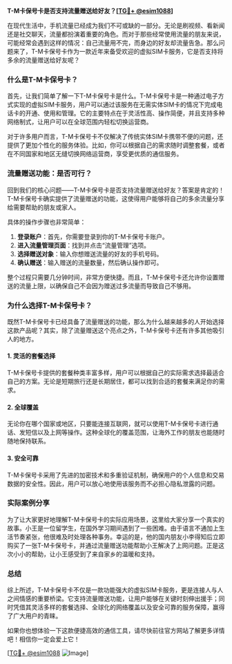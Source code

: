 **T-M卡保号卡是否支持流量赠送给好友？[[TG💪+ @esim1088](https://t.me/s/esim1088)]**

在现代生活中，手机流量已经成为我们不可或缺的一部分。无论是刷视频、看新闻还是社交聊天，流量都扮演着重要的角色。而对于那些经常使用流量的朋友来说，可能经常会遇到这样的情况：自己流量用不完，而身边的好友却流量告急。那么问题来了，T-M卡保号卡作为一款近年来备受欢迎的虚拟SIM卡服务，它是否支持将多余的流量赠送给好友呢？

### 什么是T-M卡保号卡？

首先，让我们简单了解一下T-M卡保号卡是什么。T-M卡保号卡是一种通过电子方式实现的虚拟SIM卡服务，用户可以通过该服务在无需实体SIM卡的情况下完成电话卡的开通、使用和管理。它的主要特点在于灵活性高、操作简便，并且支持多种网络制式，让用户可以在全球范围内轻松切换运营商。

对于许多用户而言，T-M卡保号卡不仅解决了传统实体SIM卡携带不便的问题，还提供了更加个性化的服务体验。比如，你可以根据自己的需求随时调整套餐，或者在不同国家和地区无缝切换网络运营商，享受更优质的通信服务。

### 流量赠送功能：是否可行？

回到我们的核心问题——T-M卡保号卡是否支持流量赠送给好友？答案是肯定的！T-M卡保号卡确实提供了流量赠送的功能，这使得用户能够将自己的多余流量分享给需要帮助的朋友或家人。

具体的操作步骤也非常简单：

1. **登录账户**：首先，你需要登录到你的T-M卡保号卡账户。
2. **进入流量管理页面**：找到并点击“流量管理”选项。
3. **选择赠送对象**：输入你想赠送流量的好友的手机号码。
4. **确认赠送**：输入赠送的流量数量，然后确认操作即可。

整个过程只需要几分钟时间，非常方便快捷。而且，T-M卡保号卡还允许你设置赠送的流量上限，以确保自己不会因为赠送过多流量而导致自己不够用。

### 为什么选择T-M卡保号卡？

既然T-M卡保号卡已经具备了流量赠送的功能，那么为什么越来越多的人开始选择这款产品呢？其实，除了流量赠送这个亮点之外，T-M卡保号卡还有许多其他吸引人的地方。

#### 1. 灵活的套餐选择

T-M卡保号卡提供的套餐种类丰富多样，用户可以根据自己的实际需求选择最适合自己的方案。无论是短期旅行还是长期居住，都可以找到合适的套餐来满足你的需求。

#### 2. 全球覆盖

无论你在哪个国家或地区，只要能连接互联网，就可以使用T-M卡保号卡进行通话、发短信以及上网等操作。这种全球化的覆盖范围，让海外工作的朋友也能随时随地保持联系。

#### 3. 安全可靠

T-M卡保号卡采用了先进的加密技术和多重验证机制，确保用户的个人信息和交易数据的安全性。因此，用户可以放心地使用该服务而不必担心隐私泄露的问题。

### 实际案例分享

为了让大家更好地理解T-M卡保号卡的实际应用场景，这里给大家分享一个真实的故事。小王是一位留学生，在国外学习期间遇到了一些困难。由于语言不通加上生活节奏紧张，他很难及时处理各种事务。幸运的是，他的国内朋友小李得知后立即购买了一张T-M卡保号卡，并通过流量赠送功能帮助小王解决了上网问题。正是这次小小的帮助，让小王感受到了来自家乡的温暖和支持。

### 总结

综上所述，T-M卡保号卡不仅是一款功能强大的虚拟SIM卡服务，更是连接人与人之间情感的重要桥梁。它支持流量赠送功能，让用户能够在关键时刻伸出援手；同时凭借其灵活多样的套餐选择、全球化的网络覆盖以及安全可靠的服务保障，赢得了广大用户的青睐。

如果你也想体验一下这款便捷高效的通信工具，请尽快前往官方网站了解更多详情吧！相信你一定会爱上它！

[[TG💪+ @esim1088](https://t.me/s/esim1088) ![Image](https://i.postimg.cc/4NQfJmqS/Snipaste-2025-05-13-00-14-12.png)]